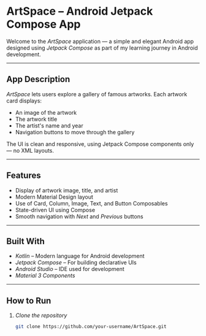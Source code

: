 # ArtSpace – Android Jetpack Compose App

Welcome to the *ArtSpace* application — a simple and elegant Android app designed using *Jetpack Compose* as part of my learning journey in Android development.

---

## App Description

*ArtSpace* lets users explore a gallery of famous artworks. Each artwork card displays:
- An image of the artwork
- The artwork title
- The artist's name and year
- Navigation buttons to move through the gallery

The UI is clean and responsive, using Jetpack Compose components only — no XML layouts.

---

## Features

- Display of artwork image, title, and artist
- Modern Material Design layout
- Use of Card, Column, Image, Text, and Button Composables
- State-driven UI using Compose
- Smooth navigation with *Next* and *Previous* buttons

---

## Built With

- *Kotlin* – Modern language for Android development
- *Jetpack Compose* – For building declarative UIs
- *Android Studio* – IDE used for development
- *Material 3 Components*

---

## How to Run

1. *Clone the repository*  
   ```bash
   git clone https://github.com/your-username/ArtSpace.git
